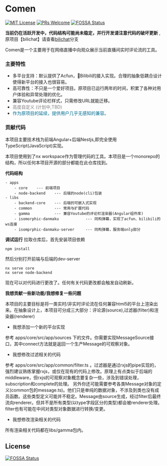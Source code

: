 # Comen

[![MIT License](https://img.shields.io/npm/l/isomorphic-danmaku.svg)](https://github.com/3Shain/isomorphic-danmaku/LICENSE)
[![PRs Welcome](https://img.shields.io/badge/PRs-welcome-brightgreen.svg)](http://makeapullrequest.com)
[![FOSSA Status](https://app.fossa.com/api/projects/git%2Bgithub.com%2F3Shain%2FComen.svg?type=shield)](https://app.fossa.com/projects/git%2Bgithub.com%2F3Shain%2FComen?ref=badge_shield)

**当前仍在活跃开发中，代码结构可能尚未稳定，并行开发请注意代码的破坏更新** , 原项目【bilichat】请查看[bilichat](https://github.com/3Shain/Comen/tree/bilichat)分支

Comen是一个主要用于在网络直播中向观众展示当前直播间实时评论流的工具。

### 主要特性
* 多平台支持：默认提供了Acfun，Bilibili的接入实现。合理的抽象低耦合设计使得新平台的接入也很容易。
* 高可靠性：不只是一个爱好项目。原项目已运行两年的时间，积累了各种对用户体验和异常处理的优化。
* 兼容Youtube评论栏样式，只需修改URL就能迁移。
* <span style="color:#7f7f7f">高度自定义 (计划中,TBD)</span>
* <span style="color:#006c91">作为原项目的延续，提供用户几乎无感知的兼容。</span>


### 贡献代码

本项目主要技术栈为前端Angular+后端Nestjs,即完全使用TypeScript(JavaScript)实现。

本项目使用到了nx workspace作为管理代码的工具。本项目是一个monorepo的结构，所以任何本项目开源的部分都能在此仓库找到。

**代码结构**
```
- apps
    - core    --- 前端项目
    - node-backend    --- 后端的node(cli)包装
- libs
    - backend-core    --- 后端的可嵌入式实现
    - common          --- 常用与扩展代码
    - gamma           --- 兼容Youtube的评论栏渲染器(Angular组件库)
    - isomorphic-danmaku            --- 同构弹幕，实现了acfun、bilibili的ws连接
    - isomprphic-danmaku-server     --- 同构弹幕，服务端only部分
```

**调试运行**
拉取仓库后，首先安装项目依赖
```sh
npm install
```

然后分别打开前端与后端的dev-server
```
nx serve core
nx serve node-backend
```

现在可以对代码进行更改了。任何有关代码更改都会触发自动刷新。

**我想贡献一些新功能/我想修复一些问题**

本项目的主要目标是将一类实时/非实时评论流在任何兼容html5的平台上渲染出来。在抽象设计上，本项目可分成三大部分：评论源(source),过滤器(filter)和渲染器(renderer)

* 我想添加一个新的平台实现

参考 apps/core/src/app/sources 下的文件。你需要实现MessageSource接口，其中connect方法就是返回一个生产Message的可观察对象。

* 我想修改过滤相关的代码
    
参考 apps/core/src/app/common/filter.ts 。过滤器是通过rxjs的pipe实现的，强烈建议熟练掌握rxjs，或仅在现有的代码上修改。原理上有点类似于后端的middleware，但rxjs的可观察对象概念要复杂一些，涉及到错误处理，subscription和complete的处理。
        另外你还可能需要参考各类Message对象的定义(common包的message.ts)。他们只是单纯的数据对象，不涉及到类也没有成员函数。这些类型定义可能并不稳定。Message由source生成，经过filter后最终流向renderer。但并不是所有类型(以type字段区分的类型)都会被renderer处理。filter也有可能在中间对类型对象数据进行转换/变更。


* 我想修改渲染相关的代码

所有渲染相关代码都在libs/gamma包内。

## License
[![FOSSA Status](https://app.fossa.com/api/projects/git%2Bgithub.com%2F3Shain%2FComen.svg?type=large)](https://app.fossa.com/projects/git%2Bgithub.com%2F3Shain%2FComen?ref=badge_large)